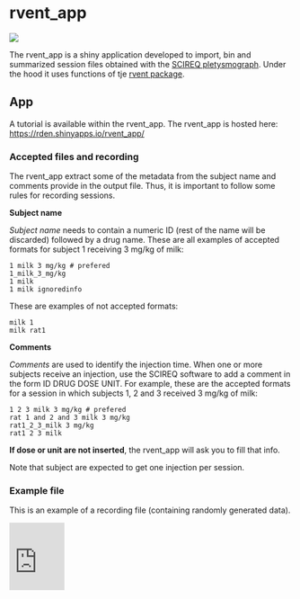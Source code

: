 
<!-- README.md is generated from README.Rmd. Please edit that file -->

# rvent\_app

<!-- badges: start -->

[![](https://img.shields.io/badge/devel%20version-0.2.0.9000-blue.svg)](https://github.com/https://github.com/c1au6i0/rvent_app)
<!-- badges: end -->

The rvent\_app is a shiny application developed to import, bin and
summarized session files obtained with the [SCIREQ
pletysmograph](https://www.scireq.com/). Under the hood it uses
functions of tje [rvent package](https://github.com/c1au6i0/rvent).

## App

A tutorial is available within the rvent\_app. The rvent\_app is hosted
here: <https://rden.shinyapps.io/rvent_app/>

### Accepted files and recording

The rvent\_app extract some of the metadata from the subject name and
comments provide in the output file. Thus, it is important to follow
some rules for recording sessions.

**Subject name**

*Subject name* needs to contain a numeric ID (rest of the name will be
discarded) followed by a drug name. These are all examples of accepted
formats for subject 1 receiving 3 mg/kg of milk:

    1 milk 3 mg/kg # prefered
    1_milk_3_mg/kg
    1 milk
    1 milk ignoredinfo

These are examples of not accepted formats:

    milk 1
    milk rat1

**Comments**

*Comments* are used to identify the injection time. When one or more
subjects receive an injection, use the SCIREQ software to add a comment
in the form ID DRUG DOSE UNIT. For example, these are the accepted
formats for a session in which subjects 1, 2 and 3 received 3 mg/kg of
milk:

    1 2 3 milk 3 mg/kg # prefered
    rat 1 and 2 and 3 milk 3 mg/kg
    rat1_2_3_milk 3 mg/kg
    rat1 2 3 milk

**If dose or unit are not inserted**, the rvent\_app will ask you to
fill that info.

Note that subject are expected to get one injection per session.

### Example file

This is an example of a recording file (containing randomly generated
data).

<iframe src="https://onedrive.live.com/embed?cid=BCC43C613C51DA6D&amp;resid=BCC43C613C51DA6D%21141111&amp;authkey=AFBy2KArg1drDck" width="98" height="120" frameborder="0" scrolling="no">

</iframe>
